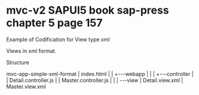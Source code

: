 # mvc-v2 SAPUI5 book sap-press chapter 5 page 157
Example of Codification for View type xml

Views in xml format.

Structure

mvc-app-simple-xml-format
|   index.html
|   |
+---webapp
|   |
|   +---controller
|   |       Detail.controller.js
|   |       Master.controller.js
|   |
|   \---view
|           Detail.view.xml
|           Master.view.xml

